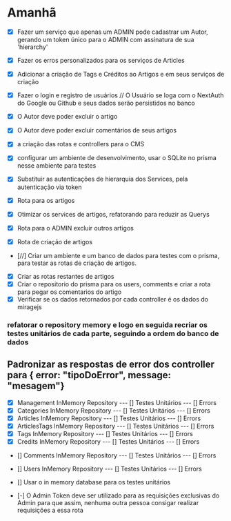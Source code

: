 # Amanhã

- [x] Fazer um serviço que apenas um ADMIN pode cadastrar um Autor, 
gerando um token único para o ADMIN com assinatura de sua 'hierarchy'

- [x] Fazer os erros personalizados para os serviços de Articles

- [x] Adicionar a criação de Tags e Créditos ao Artigos e em seus serviços de criação

- [X] Fazer o login e registro de usuários
// O Usuário se loga com o NextAuth do Google ou Github e seus dados serão persistidos no banco

- [X] O Autor deve poder excluir o artigo
- [X] O Autor deve poder excluir comentários de seus artigos
- [x] a criação das rotas e controllers para o CMS

- [x] configurar um ambiente de desenvolvimento, usar o SQLite no prisma nesse ambiente para testes

- [x] Substituir as autenticações de hierarquia dos Services, pela autenticação via token 

- [x] Rota para os artigos
- [x] Otimizar os services de artigos, refatorando para reduzir as Querys


- [x] Rota para o ADMIN excluir outros artigos
- [x] Rota de criação de artigos
- [//] Criar um ambiente e um banco de dados para testes com o prisma, para testar
as rotas de criação de artigos.
- [x] Criar as rotas restantes de artigos
- [x] Criar o repositorio do prisma para os users, comments e 
criar a rota para pegar os comentarios do artigo
- [x] Verificar se os dados retornados por cada controller é os
dados do miragejs

### refatorar o repository memory e logo en seguida recriar os testes unitários de cada parte, seguindo a ordem do banco de dados
## Padronizar as respostas de error dos controller para { error: "tipoDoError", message: "mesagem"}

- [x] Management InMemory Repository --- [] Testes Unitários --- [] Errors
- [x] Categories InMemory Repository --- [] Testes Unitários --- [] Errors
- [x] Articles InMemory Repository --- [] Testes Unitários --- [] Errors
- [x] ArticlesTags InMemory Repository --- [] Testes Unitários --- [] Errors
- [x] Tags InMemory Repository --- [] Testes Unitários --- [] Errors
- [x] Credits InMemory Repository --- [] Testes Unitários --- [] Errors

- [] Comments InMemory Repository --- [] Testes Unitários --- [] Errors
- [] Users InMemory Repository --- [] Testes Unitários --- [] Errors

- [] Usar o in memory database para os testes unitários

- [-] O Admin Token deve ser utilizado para as requisições exclusivas do Admin para que assim, nenhuma outra pessoa consigar realizar requisições a essa rota
